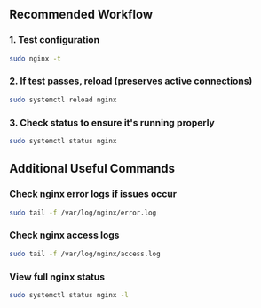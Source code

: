 ## Recommended Workflow


### 1. Test configuration
```bash
sudo nginx -t
```
### 2. If test passes, reload (preserves active connections)
```bash
sudo systemctl reload nginx
```
### 3. Check status to ensure it's running properly
```bash
sudo systemctl status nginx
```
## Additional Useful Commands
### Check nginx error logs if issues occur
```bash
sudo tail -f /var/log/nginx/error.log
```
### Check nginx access logs
```bash
sudo tail -f /var/log/nginx/access.log
```
### View full nginx status
```bash
sudo systemctl status nginx -l
```
